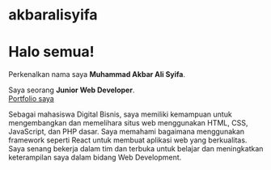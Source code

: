 # akbaralisyifa

# Halo semua! 

Perkenalkan nama saya **Muhammad Akbar Ali Syifa**.

Saya seorang **Junior Web Developer**.\
[Portfolio saya](https://mhmd-akbar.github.io/Portfolio/)

Sebagai mahasiswa Digital Bisnis, saya memiliki kemampuan untuk mengembangkan dan memelihara
situs web menggunakan HTML, CSS, JavaScript, dan PHP dasar. Saya memahami bagaimana menggunakan
framework seperti React untuk membuat aplikasi web yang berkualitas. Saya senang bekerja dalam tim dan
terbuka untuk belajar dan meningkatkan keterampilan saya dalam bidang Web Development.
